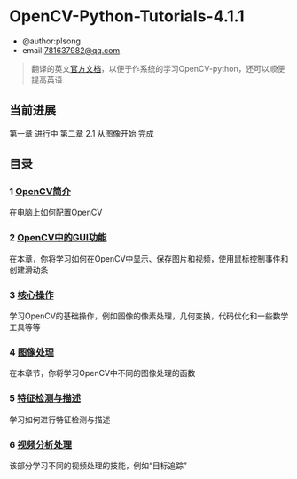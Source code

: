 # OpenCV-Python-Tutorials-4.1.1
* @author:plsong
* email:781637982@qq.com

> 翻译的英文[官方文档](https://docs.opencv.org/4.1.1/d6/d00/tutorial_py_root.html)，以便于作系统的学习OpenCV-python，还可以顺便提高英语.
## 当前进展
第一章 进行中
第二章 2.1 从图像开始 完成
## 目录
### 1 [OpenCV简介](https://github.com/plsong/OpenCV-Python-Tutorials-4.1.1/tree/master/1OpenCV%E7%AE%80%E4%BB%8B)
在电脑上如何配置OpenCV
### 2 [OpenCV中的GUI功能](https://docs.opencv.org/4.1.1/dc/d4d/tutorial_py_table_of_contents_gui.html)
在本章，你将学习如何在OpenCV中显示、保存图片和视频，使用鼠标控制事件和创建滑动条
### 3 [核心操作](https://docs.opencv.org/4.1.1/d7/d16/tutorial_py_table_of_contents_core.html)
学习OpenCV的基础操作，例如图像的像素处理，几何变换，代码优化和一些数学工具等等
### 4 [图像处理](https://docs.opencv.org/4.1.1/d2/d96/tutorial_py_table_of_contents_imgproc.html)
在本章节，你将学习OpenCV中不同的图像处理的函数
### 5 [特征检测与描述](https://docs.opencv.org/4.1.1/db/d27/tutorial_py_table_of_contents_feature2d.html)
学习如何进行特征检测与描述
### 6 [视频分析处理](https://docs.opencv.org/4.1.1/da/dd0/tutorial_table_of_content_video.html)
该部分学习不同的视频处理的技能，例如“目标追踪” 
